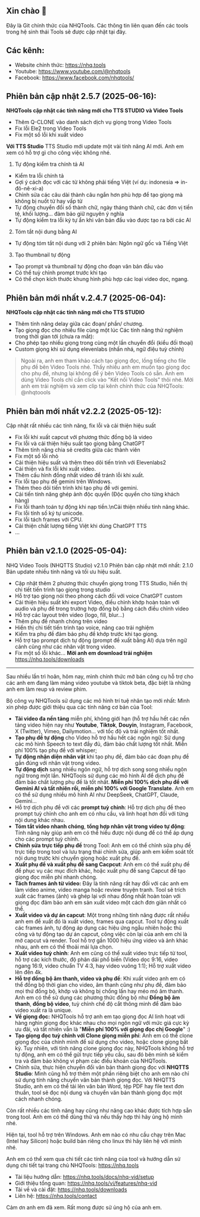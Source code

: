 ## Xin chào 👋
Đây là Git chính thức của NHQTools.
Các thông tin liên quan đến các tools trong hệ sinh thái Tools sẽ được cập nhật tại đây.
## Các kênh:
- Website chính thức: https://nhq.tools
- Youtube: https://www.youtube.com/@nhqtools
- Facebook: https://www.facebook.com/nhqtools/

## Phiên bản cập nhật 2.5.7 (2025-06-16):
**NHQTools cập nhật các tính năng mới cho TTS STUDIO và Video Tools**
- Thêm Q-CLONE vào danh sách dịch vụ giọng trong Video Tools
- Fix lỗi Ele2 trong Video Tools
- Fix một số lỗi khi xuất video

**Với TTS Studio**
TTS Studio mới update một vài tính năng AI mới. Anh em xem có hỗ trợ gì cho công việc không nhé.
1. Tự động kiểm tra chính tả AI
- Kiểm tra lỗi chính tả
- Gợi ý cách đọc với các từ không phải tiếng Việt (ví dụ: indonesia => in-đô-nê-xi-a)
- Chỉnh sửa các câu dài thành câu ngắn hơn phù hợp để tạo giọng mà không bị nuốt từ hay vấp từ
- Tự động chuyển đổi số thành chữ, ngày tháng thành chữ, các đơn vị tiền tệ, khối lượng... đảm bảo giữ nguyên ý nghĩa
- Tự động kiểm tra lỗi ký tự ẩn khi văn bản đầu vào được tạo ra bởi các AI

2. Tóm tắt nội dung bằng AI
- Tự động tóm tắt nội dung với 2 phiên bản: Ngôn ngữ gốc và Tiếng Việt

3. Tạo thumbnail tự động
- Tạo prompt và thumbnail tự động cho đoạn văn bản đầu vào
- Có thể tuỳ chỉnh prompt trước khi tạo
- Có thể chọn kích thước khung hình phù hợp các loại video dọc, ngang.

  

## Phiên bản mới nhất v.2.4.7 (2025-06-04):
**NHQTools cập nhật các tính năng mới cho TTS STUDIO**
- Thêm tính năng delay giữa các đoạn/ phần/ chương.
- Tạo giọng đọc cho nhiều file cùng một lúc
Các tính năng thử nghiệm trong thời gian tới (chưa ra mắt):
- Cho phép tạo nhiều giọng trong cùng một lần chuyển đổi (kiểu đối thoại)
- Custom giọng khi sử dụng elevenlabs (nhấn nhá, ngữ điệu tuỳ chỉnh)
> Ngoài ra, anh em tham khảo cách tạo giọng đọc, lồng tiếng cho file phụ đề bên Video Tools nhé. Thấy nhiều anh em muốn tạo giọng đọc cho phụ đề, nhưng lại không để ý bên Video Tools có sẵn.
> Anh em dùng Video Tools chỉ cần click vào "Kết nối Video Tools" thôi nhé.
Mời anh em trải nghiệm và xem clip tại kênh chính thức của NHQTools: @nhqtoools

## Phiên bản mới nhất v2.2.2 (2025-05-12):
Cập nhật rất nhiều các tính năng, fix lỗi và cải thiện hiệu suất
- Fix lỗi khi xuất capcut với phương thức đồng bộ là video
- Fix lỗi và cải thiện hiệu suất tạo giọng bằng ChatGPT
- Thêm tính năng chia sẻ credits giữa các thành viên
- Fix một số lỗi nhỏ
- Cải thiện hiệu suất và thêm theo dõi tiến trình với Elevenlabs2
- Cải thiện và fix lỗi khi xuất video.
- Thêm cấu hình đồng nhất video để tránh lỗi khi xuất.
- Fix lỗi tạo phụ đề gemini trên Windows.
- Thêm theo dõi tiến trình khi tạo phụ đề với gemini.
- Cải tiến tính năng ghép ảnh độc quyền (Độc quyền cho từng khách hàng)
- Fix lỗi thanh toán tự động khi nạp tiền.\nCải thiện nhiều tính năng khác.
- Fix lỗi tính số ký tự unicode.
- Fix lỗi tách frames với CPU.
- Cải thiện chất lượng tiếng Việt khi dùng ChatGPT TTS
- ...

## Phiên bản v2.1.0 (2025-05-04):
NHQ Video Tools (NHQTTS Studio) v2.1.0
Phiên bản cập nhật mới nhất: 2.1.0
Bản update nhiều tính năng và tối ưu hiệu suất.
- Cập nhật thêm 2 phương thức chuyển giọng trong TTS Studio, hiển thị chi tiết tiến trình tạo giọng trong studio
- Hỗ trợ tạo giọng nói theo phong cách đối với voice ChatGPT custom
- Cải thiện hiệu suất khi export Video, điều chỉnh khớp hoàn toàn với audio và phụ đề trong trường hợp đồng bộ bằng cách điều chỉnh video
- Hỗ trợ các layout trên video (logo, fill, blur...)
- Thêm phụ đề nhanh chóng trên video
- Hiển thị chi tiết tiến trình tạo voice, nâng cao trải nghiệm
- Kiểm tra phụ đề đảm bảo phụ đề khớp trước khi tạo giọng.
- Hỗ trợ tạo prompt dịch tự động (prompt đề xuất bằng AI) dựa trên ngữ cảnh cũng như các nhân vật trong video.
- Fix một số lỗi khác...
**Mời anh em download trải nghiệm**
https://nhq.tools/downloads

----
Sau nhiều lần trì hoãn, hôm nay, mình chính thức mở bán công cụ hỗ trợ cho các anh em đang làm mảng video youtube và tiktok beta, đặc biệt là những anh em làm reup và review phim.

Bộ công vụ NHQTools sử dụng các mô hình trí tuệ nhân tạo mới nhất:
Mình xin phép được giới thiệu qua các tính năng cơ bản của Tool:

- **Tải video đa nền tảng** miễn phí, không giới hạn (hỗ trợ hầu hết các nền tảng video hiện nay như **Youtube**, **Tiktok**, **Douyin**, Instagram, Facebook, X (Twitter), Vimeo, Dailymotion... với tốc độ và trải nghiệm tốt nhất.
 - **Tạo phụ đề tự động** cho Video hỗ trợ hầu hết các ngôn ngữ: Sử dụng các mô hình Speech to text đầy đủ, đảm bảo chất lượng tốt nhất. Miễn phí 100% tạo phụ đề với whisper;
 - **Tự động nhận diện nhân vật** khi tạo phụ đề, đảm bảo các đoạn phụ đề gắn đúng với nhân vật trong video.
 - **Tự động dịch** sang nhiều ngôn ngữ, hỗ trợ dịch song song nhiều ngôn ngữ trong một lần. NHQTools sử dụng các mô hình AI để dịch phụ đề đảm bảo chất lượng phụ đề là tốt nhất. **Miễn phí 100% dịch phụ đề với Gemini AI và tất nhiên rồi, miễn phí 100% với Google Translate**. Anh em có thể sử dụng nhiều mô hình AI như DeepSeek, ChatGPT, Claude, Gemini... 
 - Hỗ trợ dịch phụ đề với các **prompt tuỳ chỉnh**: Hỗ trợ dịch phụ đề theo prompt tuỳ chỉnh cho anh em có nhu cầu, và linh hoạt hơn đối với từng nội dung khác nhau.
 - **Tóm tắt video nhanh chóng**, **tổng hợp nhân vật trong video tự động**: Tính năng này giúp anh em có thể hiểu được nội dung để có thể áp dụng cho các prompt tuỳ chỉnh.
 - **Chỉnh sửa trực tiếp phụ đề** trong Tool: Anh em có thể chỉnh sửa phụ đề trực tiếp trong tool và lưu trạng thái chỉnh sửa, giúp anh em kiểm soát tốt nội dung trước khi chuyển giọng hoặc xuất phụ đề.
 - **Xuất phụ đề và xuất phụ đề sang Cacpcut**: Anh em có thể xuất phụ đề để phục vụ các mục đích khác, hoặc xuất phụ đề sang Capcut để tạo giọng đọc miễn phí nhanh chóng.
 - **Tách frames ảnh từ video:** Đây là tính năng rất hay đối với các anh em làm video anime, video manga hoặc review truyện tranh. Tool sẽ trích xuất các frames (ảnh) và ghép lại với nhau đồng nhất hoàn toàn với giọng đọc đảm bảo anh em sản xuất video một cách đơn giản nhất có thể.
 - **Xuất video và dự án capcut**: Một trong những tính năng được rất nhiều anh em đề xuất đó là xuất video, frames qua capcut. Tool tự động xuất các frames ảnh, tự động áp dụng các hiệu ứng ngẫu nhiên hoặc thủ công và tự động tạo dự án capcut, công việc còn lại của anh em chỉ là mở capcut và render. Tool hỗ trợ gần 1000 hiệu ứng video và ảnh khác nhau, anh em có thể thoải mái lựa chọn.
 - **Xuất video tuỳ chỉnh**: Anh em cũng có thể xuất video trực tiếp từ tool, hỗ trợ các kích thước, độ phân dải phổ biến (Video dọc 9:16, video ngang 16:9, video chuẩn TV 4:3, hay video vuông 1:1); Hỗ trợ xuất video lên đến 4k. 
 - **Hỗ trợ đồng bộ âm thanh, video và phụ đề**: Khi xuất video anh em có thể đồng bộ thời gian cho video, âm thanh cũng như phụ đề, đảm bảo mọi thứ đồng bộ, khớp và không bị chống lấn hay méo mó âm thanh. Anh em có thể sử dụng các phương thức đồng bộ như **Đồng bộ âm thanh**, **đồng bộ video**, tuỳ chỉnh chế độ cắt thông minh để đảm bảo video xuất ra là unique.
 - **Về giọng đọc:** NHQTools hỗ trợ anh em tạo giọng đọc AI linh hoạt với hàng nghìn giọng đọc khác nhau cho mọi ngôn ngữ với mức giá cực kỳ ưu đãi, và tất nhiên vẫn là "**Miễn phí 100% với giọng đọc chị Google**" :)
 - **Tạo giọng đọc tuỳ chỉnh với Clone giọng miễn phí**: Anh em có thể clone giọng đọc của chính mình để sử dụng cho video, hoặc clone giọng bất kỳ. Tuy nhiên, với tính năng clone giọng đọc này, NHQTools không hỗ trợ tự động, anh em có thể gửi trực tiếp yêu cầu, sau đó bên mình sẽ kiểm tra và đảm bảo không vi phạm các điều khoản của NHQTools. 
 - Chỉnh sửa, thực hiện chuyển đổi văn bản thành giọng đọc với **NHQTTS Studio**: Mình cũng hỗ trợ thêm một phần riêng biệt cho anh em nào chỉ sử dụng tính năng chuyển văn bản thành giọng đọc. Với NHQTTS Studio, anh em có thể tải lên văn bản Word, tệp PDF hay file text đơn thuần, tool sẽ đọc nội dung và chuyển văn bản thành giọng đọc một cách nhanh chóng.

Còn rất nhiều các tính năng hay cũng như nâng cao khác được tích hợp sẵn trong tool. Anh em có thể dùng thử và nếu thấy hợp thì hãy ủng hộ mình nhé.

Hiện tại, tool hỗ trợ trên Windows. Anh em nào có nhu cầu chạy trên Mac (Intel hay Silicon) hoặc build bản riêng cho linux thì hãy liên hệ với mình nhé.

Anh em có thể xem qua chi tiết các tính năng của tool và hướng dẫn sử dụng chi tiết tại trang chủ NHQTools: https://nhq.tools
- Tài liệu hướng dẫn: https://nhq.tools/docs/nhq-vid/setup
- Giới thiệu tổng quan: https://nhq.tools/vi/features/nhq-vid
- Tải về và cài đặt: https://nhq.tools/downloads
- Liên hệ: https://nhq.tools/contact

Cảm ơn anh em đã xem.
Rất mong được sử ủng hộ của anh em.

